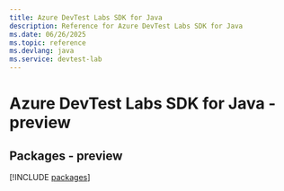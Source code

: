 ```yaml
---
title: Azure DevTest Labs SDK for Java
description: Reference for Azure DevTest Labs SDK for Java
ms.date: 06/26/2025
ms.topic: reference
ms.devlang: java
ms.service: devtest-lab
---
```

# Azure DevTest Labs SDK for Java - preview
## Packages - preview
[!INCLUDE [packages](devtest-labs-index.md)]